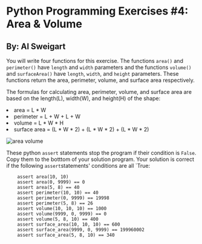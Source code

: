 # Python Programming Exercises #4: Area & Volume
## By: Al Sweigart
You will write four functions for this exercise. The functions `area()` and `perimeter()` have `length` and `width` parameters and the functions `volume()` and `surfaceArea()` have `length`, `width`, and `height` parameters. These functions return the area, perimeter, volume, and surface area respectively.

The formulas for calculating area, perimeter, volume, and surface area are based on the length(L), width(W), and height(H) of the shape:
  <li>area = L * W</li>
  <li>perimeter = L + W + L + W</li>
  <li>volume = L * W * H</li>
  <li>surface area = (L * W * 2) + (L * W * 2) + (L * W * 2)</li>

![area volume](https://github.com/llcesselx/PythonPractice/assets/108751430/b5358af1-a39a-4695-944e-6cb6af28ee4a)


These python `assert` statements stop the program if their condition is `False`. Copy them to the botttom of your solution program. Your solution is correct if the following `assert`statements' conditions are all `True:

```
    assert area(10, 10)
    assert area(0, 9999) == 0
    assert area(5, 8) == 40
    assert perimeter(10, 10) == 40
    assert perimeter(0, 9999) == 19998
    assert perimeter(5, 8) == 26
    assert volume(10, 10, 10) == 1000
    assert volume(9999, 0, 9999) == 0
    assert volume(5, 8, 10) == 400
    assert surface_area(10, 10, 10) == 600
    assert surface_area(9999, 0, 9999) == 199960002
    assert surface_area(5, 8, 10) == 340
```
